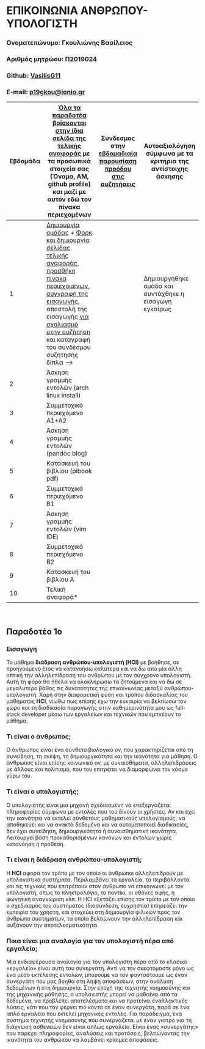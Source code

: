 # ΕΠΙΚΟΙΝΩΝΙΑ ΑΝΘΡΩΠΟΥ-ΥΠΟΛΟΓΙΣΤΗ
### Ονοματεπώνυμο: Γκουλιώνης Βασίλειος
### Αριθμός μητρώου: Π2019024
### Github: [VasilisG11](https://github.com/VasilisG11)
### E-mail: p19gkou@ionio.gr

| Εβδομάδα | [Όλα τα παραδοτέα βρίσκονται στην ίδια σελίδα της τελικής αναφοράς](https://courses-ionio.github.io/help/deliverables/) με τα προσωπικά στοιχεία σας (Όνομα, ΑΜ, github profile) και μαζί με αυτόν εδώ τον πίνακα περιεχομένων | Σύνδεσμος στην [εβδομαδιαία παρουσίαση προόδου στις συζητήσεις](https://github.com/courses-ionio/help/discussions/categories/show-and-tell) | Αυτοαξιολόγηση σύμφωνα με τα κριτήρια της αντίστοιχης άσκησης |
| --- | --- | --- | --- |
| 1 |  [Δημιουργία ομάδας](https://github.com/courses-ionio/hci/discussions/1794) + [Φορκ και δημιουργία σελίδας τελικής αναφοράς](https://courses-ionio.github.io/help/guide/), [προσθήκη πίνακα περιεχομένων](https://raw.githubusercontent.com/courses-ionio/hci/master/README.md), [συγγραφή της εισαγωγής](https://courses-ionio.github.io/help/intro/), αποστολή της εισαγωγής [για σχολιασμό στην συζήτηση](https://github.com/courses-ionio/help/discussions/categories/show-and-tell) και καταγραφή του συνδέσμου συζήτησης δίπλα --> | | Δημιουργήθηκε ομάδα και συντάχθηκε η είσαγωγη εγκαίρως |
| 2 | Άσκηση γραμμής εντολών (arch linux install) | | |
| 3 | Συμμετοχικό περιεχόμενο A1+A2 | | |
| 4 | Άσκηση γραμμής εντολών (pandoc blog) | | |
| 5 | Κατασκευή του βιβλίου (pibook pdf) | | |
| 6 | Συμμετοχικό περιεχόμενο B1 | | |
| 7 | Άσκηση γραμμής εντολών (vim IDE) | | |
| 8 | Συμμετοχικό περιεχόμενο B2 | | |
| 9 | Κατασκευή του βιβλίου A | | |
| 10 | Τελική αναφορά* | | |

<br>

## Παραδοτέο 1ο

### Εισαγωγή
Το μάθημα **διάδραση ανθρώπου-υπολογιστή (HCI)** με βοήθησε, σε προηγούμενο έτος να κατανοήσω καλύτερα και να δω απο μία άλλη οπτική την αλληλεπίδραση του ανθρώπου με τον σύγχρονο υπολογιστή. Αυτή τη φορά θα ήθελα να ολοκληρώσω τα ζητούμενα και να δω σε μεγαλύτερο βάθος τις δυνατότητες της επικοινωνίας μεταξύ ανθρώπου-υπολογιστή. Χαρή στην διαφορετική φύση και τρόπου διδασκαλίας του μαθήματος **HCI**, νίωθω πως επίσης έχω την ευκαιρία να βελτίωσω τον χώρο και τη διαδικασία παραγωγής στην καθημερινότητα μου ως full-stack developer μέσω των εργαλείων και τεχνικών που εμπνέουν το μάθημα.

### Τι είναι ο άνθρωπος;
Ο άνθρωπος είναι ένα σύνθετο βιολογικό ον, που χαρακτηρίζεται από τη συνείδηση, τη σκέψη, τη δημιουργικότητα και την ικανότητα για μάθηση. Ο άνθρωπος είναι επίσης κοινωνικό ον, με συναισθήματα, αλληλεπιδράσεις με άλλους και πολιτισμό, που του επιτρέπει να διαμορφώνει τον κόσμο γύρω του.

### Τι είναι ο υπολογιστής;
Ο υπολογιστής είναι μια μηχανή σχεδιασμένη να επεξεργάζεται πληροφορίες σύμφωνα με εντολές που του δίνουν οι χρήστες. Αν και έχει την ικανότητα να εκτελεί σύνθετους μαθηματικούς υπολογισμούς, να αποθηκεύει και να ανακτά δεδομένα και να αυτοματοποιεί διαδικασίες, δεν έχει συνείδηση, δημιουργικότητα ή συναισθηματική ικανότητα. Λειτουργεί βάση προκαθορισμένων κανόνων και εντολών χωρίς κατανόηση ή πρόθεση.

### Τι είναι η διάδραση ανθρώπου-υπολογιστή;
Η **HCI** αφορά τον τρόπο με τον οποίο οι άνθρωποι αλληλεπιδρούν με υπολογιστικά συστήματα. Περιλαμβάνει τα εργαλεία, τα περιβάλλοντα και τις τεχνικές που επιτρέπουν στον άνθρωπο να επικοινωνεί με τον υπολογιστή, όπως το πληκτρολόγιο, το ποντίκι, οι οθόνες αφής, η φωνητική αναγνώριση κλπ. Η HCI εξετάζει επίσης τον τρόπο με τον οποίο ο σχεδιασμός του συστήματος (διασύνδεση, ευχρηστία) επηρεάζει την εμπειρία του χρήστη, και στοχεύει στη δημιουργία φιλικών προς τον άνθρωπο συστημάτων, τα οποία βελτιώνουν την αλληλεπίδραση και αυξάνουν την αποτελεσματικότητα.

### Ποια είναι μια αναλογία για τον υπολογιστή πέρα από εργαλείο;
Μια ενδιαφέρουσα αναλογία για τον υπολογιστή πέρα από το κλασικό «εργαλείο» είναι αυτή του συνεργάτη. Αντί να τον σκεφτόμαστε μόνο ως ένα μέσο εκτέλεσης εντολών, μπορούμε να τον φανταστούμε ως έναν συνεργάτη που μας βοηθά στη λήψη αποφάσεων, στην ανάλυση δεδομένων ή στη δημιουργία. Στην εποχή της τεχνητής νοημοσύνης και της μηχανικής μάθησης, ο υπολογιστής μπορεί να μαθαίνει από τα δεδομένα, να προβλέπει αποτελέσματα και να προτείνει εναλλακτικές λύσεις, κάτι που τον φέρνει πιο κοντά σε έναν συνεργάτη, παρά σε ένα απλό εργαλείο που εκτελεί μηχανικές εντολές.
Για παράδειγμα, ένα σύστημα τεχνητής νοημοσύνης που συνεργάζεται με έναν γιατρό για τη διάγνωση ασθενειών δεν είναι απλώς εργαλείο. Είναι ένας «συνεργάτης» που παρέχει πληροφορίες, αναλύσεις και προτάσεις, βελτιώνοντας την ικανότητα του ανθρώπου να λαμβάνει κρίσιμες αποφάσεις.
